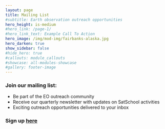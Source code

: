 ```yaml
---
layout: page
title: Mailing List 
#subtitle: Earth observation outreach opportunities
hero_height: is-medium
#hero_link: /page-1/
#hero_link_text: Example Call To Action
hero_image: /img/mod-img/fairbanks-alaska.jpg
hero_darken: true
show_sidebar: false
#hide_hero: true
#callouts: module_callouts
#showcase: all-modules-showcase
#gallery: footer-image
---
```



### Join our mailing list:

- Be part of the EO outreach community
- Receive our quarterly newsletter with updates on SatSchool activities
- Exciting outreach opportunities delivered to your inbox


### Sign up [here](http://eepurl.com/i0znr6)

<br/><br/><br/><br/><br/>
